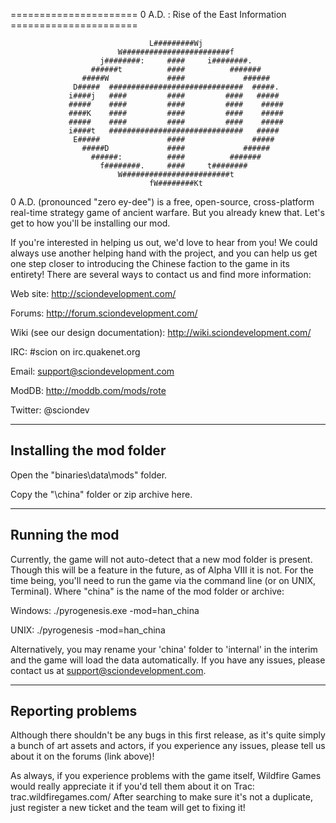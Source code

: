 ====================== 0 A.D. : Rise of the East Information ======================

                                   L#########Wj                   
                            W########################f            
                        j########:     ####     i########.        
                      ######t          ####          #######      
                    #####W             ####             ######    
                  D#####  ##############################  #####.  
                 i####j   ####         ####         ####   #####  
                 #####    ####         ####         ####    ##### 
                 ####K    ####         ####         ####    ##### 
                 #####    ####         ####         ####    ##### 
                 i####t   ##############################   #####  
                  E#####               ####               #####   
                    #####D             ####             ######    
                      ######:          ####          #######      
                        f########.     ####     t########         
                            W########################t            
                                   fW########Kt                                                                                                      

0 A.D. (pronounced "zero ey-dee") is a free, open-source, cross-platform
real-time strategy game of ancient warfare. But you already knew that. Let's
get to how you'll be installing our mod.

If you're interested in helping us out, we'd love to hear from you! We could
always use another helping hand with the project, and you can help us get
one step closer to introducing the Chinese faction to the game in its
entirety! There are several ways to contact us and find more information:

  Web site: http://sciondevelopment.com/

  Forums: http://forum.sciondevelopment.com/

  Wiki (see our design documentation): http://wiki.sciondevelopment.com/

  IRC: #scion on irc.quakenet.org

  Email: support@sciondevelopment.com

  ModDB: http://moddb.com/mods/rote

  Twitter: @sciondev

------------------------------------------------------------------------------------
Installing the mod folder
------------------------------------------------------------------------------------

Open the "binaries\data\mods" folder.

Copy the "\china" folder or zip archive here.

------------------------------------------------------------------------------------
Running the mod
------------------------------------------------------------------------------------

Currently, the game will not auto-detect that a new mod folder is present.
Though this will be a feature in the future, as of Alpha VIII it is not. For the
time being, you'll need to run the game via the command line (or on UNIX,
Terminal). Where "china" is the name of the mod folder or archive:

Windows: ./pyrogenesis.exe -mod=han_china

UNIX: ./pyrogenesis -mod=han_china

Alternatively, you may rename your 'china' folder to 'internal' in the interim and
the game will load the data automatically. If you have any issues, please contact
us at support@sciondevelopment.com.

------------------------------------------------------------------------------------
Reporting problems
------------------------------------------------------------------------------------

Although there shouldn't be any bugs in this first release, as it's quite simply
a bunch of art assets and actors, if you experience any issues, please tell us about
it on the forums (link above)!

As always, if you experience problems with the game itself, Wildfire Games would 
really appreciate it if you'd tell them about it on Trac: trac.wildfiregames.com/
After searching to make sure it's not a duplicate, just register a new ticket and
the team will get to fixing it!
